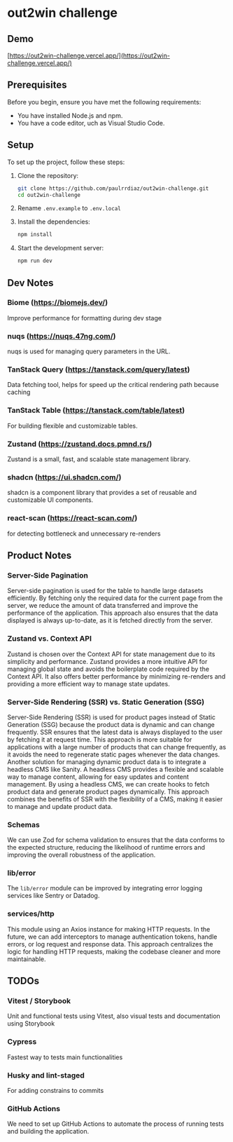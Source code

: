 # out2win challenge

## Demo
[https://out2win-challenge.vercel.app/](https://out2win-challenge.vercel.app/)

## Prerequisites

Before you begin, ensure you have met the following requirements:
- You have installed Node.js and npm.
- You have a code editor, uch as Visual Studio Code.

## Setup

To set up the project, follow these steps:

1. Clone the repository:
    ```bash
    git clone https://github.com/paulrrdiaz/out2win-challenge.git
    cd out2win-challenge
    ```
2. Rename `.env.example` to `.env.local`

3. Install the dependencies:
    ```bash
    npm install
    ```

4. Start the development server:
    ```bash
    npm run dev
    ```

## Dev Notes

### Biome (https://biomejs.dev/)
Improve performance for formatting during dev stage

### nuqs (https://nuqs.47ng.com/)
nuqs is used for managing query parameters in the URL.

### TanStack Query (https://tanstack.com/query/latest)
Data fetching tool, helps for speed up the critical rendering path because caching

### TanStack Table (https://tanstack.com/table/latest)
For building flexible and customizable tables.

### Zustand (https://zustand.docs.pmnd.rs/)
Zustand is a small, fast, and scalable state management library.

### shadcn (https://ui.shadcn.com/)
shadcn is a component library that provides a set of reusable and customizable UI components.

### react-scan (https://react-scan.com/)
for detecting bottleneck and unnecessary re-renders

## Product Notes

### Server-Side Pagination
Server-side pagination is used for the table to handle large datasets efficiently. By fetching only the required data for the current page from the server, we reduce the amount of data transferred and improve the performance of the application. This approach also ensures that the data displayed is always up-to-date, as it is fetched directly from the server.

### Zustand vs. Context API
Zustand is chosen over the Context API for state management due to its simplicity and performance. Zustand provides a more intuitive API for managing global state and avoids the boilerplate code required by the Context API. It also offers better performance by minimizing re-renders and providing a more efficient way to manage state updates.

### Server-Side Rendering (SSR) vs. Static Generation (SSG)
Server-Side Rendering (SSR) is used for product pages instead of Static Generation (SSG) because the product data is dynamic and can change frequently. SSR ensures that the latest data is always displayed to the user by fetching it at request time. This approach is more suitable for applications with a large number of products that can change frequently, as it avoids the need to regenerate static pages whenever the data changes.
Another solution for managing dynamic product data is to integrate a headless CMS like Sanity. A headless CMS provides a flexible and scalable way to manage content, allowing for easy updates and content management. By using a headless CMS, we can create hooks to fetch product data and generate product pages dynamically. This approach combines the benefits of SSR with the flexibility of a CMS, making it easier to manage and update product data.

### Schemas
We can use Zod for schema validation to ensures that the data conforms to the expected structure, reducing the likelihood of runtime errors and improving the overall robustness of the application.

### lib/error
The `lib/error` module can be improved by integrating error logging services like Sentry or Datadog.

### services/http
This module using an Axios instance for making HTTP requests. In the future, we can add interceptors to manage authentication tokens, handle errors, or log request and response data. This approach centralizes the logic for handling HTTP requests, making the codebase cleaner and more maintainable.

## TODOs

### Vitest / Storybook
Unit and functional tests using Vitest, also visual tests and documentation using Storybook

### Cypress
Fastest way to tests main functionalities

### Husky and lint-staged
For adding constrains to commits

### GitHub Actions
We need to set up GitHub Actions to automate the process of running tests and building the application.